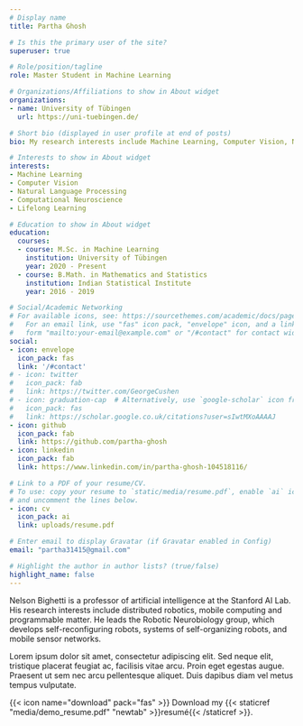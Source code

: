 ```yaml
---
# Display name
title: Partha Ghosh

# Is this the primary user of the site?
superuser: true

# Role/position/tagline
role: Master Student in Machine Learning

# Organizations/Affiliations to show in About widget
organizations:
- name: University of Tübingen
  url: https://uni-tuebingen.de/

# Short bio (displayed in user profile at end of posts)
bio: My research interests include Machine Learning, Computer Vision, Natural Language Processing.

# Interests to show in About widget
interests:
- Machine Learning
- Computer Vision
- Natural Language Processing
- Computational Neuroscience
- Lifelong Learning

# Education to show in About widget
education:
  courses:
  - course: M.Sc. in Machine Learning
    institution: University of Tübingen
    year: 2020 - Present
  - course: B.Math. in Mathematics and Statistics
    institution: Indian Statistical Institute
    year: 2016 - 2019

# Social/Academic Networking
# For available icons, see: https://sourcethemes.com/academic/docs/page-builder/#icons
#   For an email link, use "fas" icon pack, "envelope" icon, and a link in the
#   form "mailto:your-email@example.com" or "/#contact" for contact widget.
social:
- icon: envelope
  icon_pack: fas
  link: '/#contact'
# - icon: twitter
#   icon_pack: fab
#   link: https://twitter.com/GeorgeCushen
# - icon: graduation-cap  # Alternatively, use `google-scholar` icon from `ai` icon pack
#   icon_pack: fas
#   link: https://scholar.google.co.uk/citations?user=sIwtMXoAAAAJ
- icon: github
  icon_pack: fab
  link: https://github.com/partha-ghosh
- icon: linkedin
  icon_pack: fab
  link: https://www.linkedin.com/in/partha-ghosh-104518116/

# Link to a PDF of your resume/CV.
# To use: copy your resume to `static/media/resume.pdf`, enable `ai` icons in `params.toml`, 
# and uncomment the lines below.
- icon: cv
  icon_pack: ai
  link: uploads/resume.pdf

# Enter email to display Gravatar (if Gravatar enabled in Config)
email: "partha31415@gmail.com"

# Highlight the author in author lists? (true/false)
highlight_name: false
---
```


Nelson Bighetti is a professor of artificial intelligence at the Stanford AI Lab. His research interests include distributed robotics, mobile computing and programmable matter. He leads the Robotic Neurobiology group, which develops self-reconfiguring robots, systems of self-organizing robots, and mobile sensor networks.

Lorem ipsum dolor sit amet, consectetur adipiscing elit. Sed neque elit, tristique placerat feugiat ac, facilisis vitae arcu. Proin eget egestas augue. Praesent ut sem nec arcu pellentesque aliquet. Duis dapibus diam vel metus tempus vulputate.

{{< icon name="download" pack="fas" >}} Download my {{< staticref "media/demo_resume.pdf" "newtab" >}}resumé{{< /staticref >}}.
